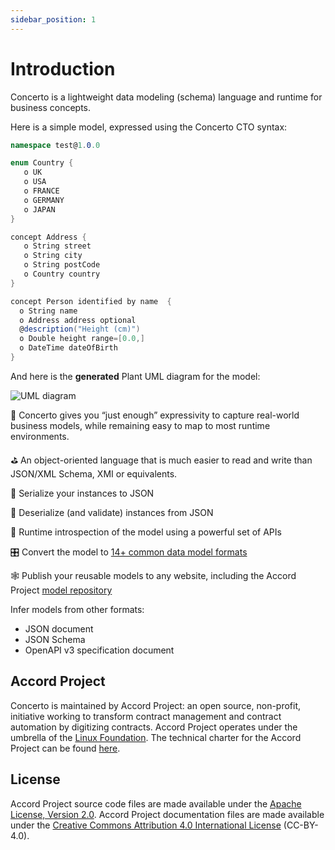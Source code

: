 ```yaml
---
sidebar_position: 1
---
```


# Introduction

Concerto is a lightweight data modeling (schema) language and runtime for business concepts.

Here is a simple model, expressed using the Concerto CTO syntax:

```cs
namespace test@1.0.0

enum Country {
   o UK
   o USA
   o FRANCE
   o GERMANY
   o JAPAN
}

concept Address {
   o String street
   o String city
   o String postCode
   o Country country
}

concept Person identified by name  {
  o String name
  o Address address optional
  @description("Height (cm)")
  o Double height range=[0.0,]
  o DateTime dateOfBirth 
}
```

And here is the **generated** Plant UML diagram for the model:

![UML diagram](/img/uml.svg)

🏢 Concerto gives you “just enough” expressivity to capture real-world business models, while remaining easy to map to most runtime environments.

⛳ An object-oriented language that is much easier to read and write than JSON/XML Schema, XMI or equivalents.

📄 Serialize your instances to JSON

🍪 Deserialize (and validate) instances from JSON

🔎 Runtime introspection of the model using a powerful set of APIs

🎛 Convert the model to [14+ common data model formats](./category/code-generation)

🕸 Publish your reusable models to any website, including the Accord Project [model repository](https://models.accordproject.org)

Infer models from other formats:
- JSON document
- JSON Schema
- OpenAPI v3 specification document

## Accord Project 

Concerto is maintained by Accord Project: an open source, non-profit, initiative working to transform contract management and contract automation by digitizing contracts. Accord Project operates under the umbrella of the [Linux Foundation][linuxfound]. The technical charter for the Accord Project can be found [here][charter].

## License <a name="license"></a>

Accord Project source code files are made available under the [Apache License, Version 2.0][apache].
Accord Project documentation files are made available under the [Creative Commons Attribution 4.0 International License][creativecommons] (CC-BY-4.0).

[linuxfound]: https://www.linuxfoundation.org
[charter]: https://github.com/accordproject/governance/blob/master/
[apache]: https://github.com/accordproject/concerto/blob/master/LICENSE
[creativecommons]: http://creativecommons.org/licenses/by/4.0/
